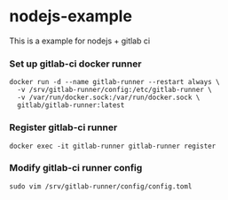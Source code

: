 # nodejs-example

This is a example for nodejs + gitlab ci

### Set up gitlab-ci docker runner
```
docker run -d --name gitlab-runner --restart always \
  -v /srv/gitlab-runner/config:/etc/gitlab-runner \
  -v /var/run/docker.sock:/var/run/docker.sock \
  gitlab/gitlab-runner:latest

```

### Register gitlab-ci runner
```
docker exec -it gitlab-runner gitlab-runner register
```

### Modify gitlab-ci runner config
```
sudo vim /srv/gitlab-runner/config/config.toml
```
